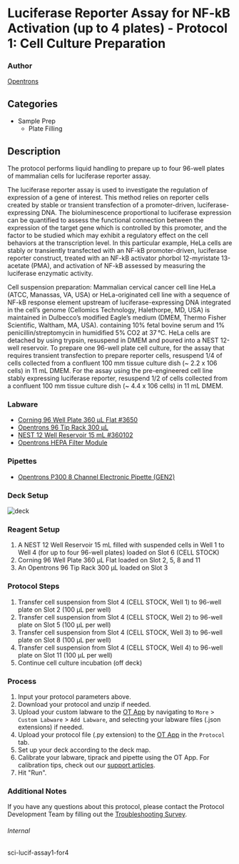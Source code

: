 # Luciferase Reporter Assay for NF-kB Activation (up to 4 plates) - Protocol 1: Cell Culture Preparation


### Author
[Opentrons](https://opentrons.com/)


## Categories
* Sample Prep
	* Plate Filling


## Description
The protocol performs liquid handling to prepare up to four 96-well plates of mammalian cells for luciferase reporter assay.

The luciferase reporter assay is used to investigate the regulation of expression of a gene of interest. This method relies on reporter cells created by stable or transient transfection of a promoter-driven, luciferase-expressing DNA. The bioluminescence proportional to luciferase expression can be quantified to assess the functional connection between the expression of the target gene which is controlled by this promoter, and the factor to be studied which may exhibit a regulatory effect on the cell behaviors at the transcription level. In this particular example, HeLa cells are stably or transiently transfected with an NF-kB promoter-driven, luciferase reporter construct, treated with an NF-kB activator phorbol 12-myristate 13-acetate (PMA), and activation of NF-kB assessed by measuring the luciferase enzymatic activity.

Cell suspension preparation:
Mammalian cervical cancer cell line HeLa (ATCC, Manassas, VA, USA) or HeLa-originated cell line with a sequence of NF-kB response element upstream of luciferase-expressing DNA integrated in the cell’s genome (Cellomics Technology, Halethorpe, MD, USA) is maintained in Dulbecco’s modified Eagle’s medium (DMEM, Thermo Fisher Scientific, Waltham, MA, USA). containing 10% fetal bovine serum and 1% penicillin/streptomycin in humidified 5% CO2 at 37 °C. HeLa cells are detached by using trypsin, resuspend in DMEM and poured into a NEST 12-well reservoir. To prepare one 96-well plate cell culture, for the assay that requires transient transfection to prepare reporter cells, resuspend 1/4 of cells collected from a confluent 100 mm tissue culture dish (~ 2.2 x 106 cells) in 11 mL DMEM. For the assay using the pre-engineered cell line stably expressing luciferase reporter, resuspend 1/2 of cells collected from a confluent 100 mm tissue culture dish (~ 4.4 x 106 cells) in 11 mL DMEM.



### Labware
* [Corning 96 Well Plate 360 µL Flat #3650](https://ecatalog.corning.com/life-sciences/b2c/US/en/Microplates/Assay-Microplates/96-Well-Microplates/Corning%C2%AE-96-well-Solid-Black-and-White-Polystyrene-Microplates/p/corning96WellSolidBlackAndWhitePolystyreneMicroplates)
* [Opentrons 96 Tip Rack 300 µL](https://shop.opentrons.com/collections/opentrons-tips/products/opentrons-300ul-tips)
* [NEST 12 Well Reservoir 15 mL #360102](http://www.cell-nest.com/page94?_l=en&product_id=102)
* [Opentrons HEPA Filter Module](https://opentrons.com/products/modules/hepa/)


### Pipettes
* [Opentrons P300 8 Channel Electronic Pipette (GEN2)](https://shop.opentrons.com/8-channel-electronic-pipette/)


### Deck Setup
![deck](https://opentrons-protocol-library-website.s3.amazonaws.com/custom-README-images/sci-lucif-assay1-for4/deck.png)


### Reagent Setup

1. A NEST 12 Well Reservoir 15 mL filled with suspended cells in Well 1 to Well 4 (for up to four 96-well plates) loaded on Slot 6 (CELL STOCK)
2. Corning 96 Well Plate 360 µL Flat loaded on Slot 2, 5, 8 and 11
3. An Opentrons 96 Tip Rack 300 µL loaded on Slot 3


### Protocol Steps
1. Transfer cell suspension from Slot 4 (CELL STOCK, Well 1) to 96-well plate on Slot 2 (100 µL per well)
2. Transfer cell suspension from Slot 4 (CELL STOCK, Well 2) to 96-well plate on Slot 5 (100 µL per well)
3. Transfer cell suspension from Slot 4 (CELL STOCK, Well 3) to 96-well plate on Slot 8 (100 µL per well)
4. Transfer cell suspension from Slot 4 (CELL STOCK, Well 4) to 96-well plate on Slot 11 (100 µL per well)
5. Continue cell culture incubation (off deck)


### Process
1. Input your protocol parameters above.
2. Download your protocol and unzip if needed.
3. Upload your custom labware to the [OT App](https://opentrons.com/ot-app) by navigating to `More` > `Custom Labware` > `Add Labware`, and selecting your labware files (.json extensions) if needed.
4. Upload your protocol file (.py extension) to the [OT App](https://opentrons.com/ot-app) in the `Protocol` tab.
5. Set up your deck according to the deck map.
6. Calibrate your labware, tiprack and pipette using the OT App. For calibration tips, check out our [support articles](https://support.opentrons.com/en/collections/1559720-guide-for-getting-started-with-the-ot-2).
7. Hit "Run".


### Additional Notes
If you have any questions about this protocol, please contact the Protocol Development Team by filling out the [Troubleshooting Survey](https://protocol-troubleshooting.paperform.co/).


###### Internal
sci-lucif-assay1-for4
